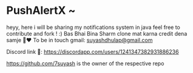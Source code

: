 # PushAlertX  ~ 

heyy, 
here i will be sharing my notifications system in java 
feel free to contribute and fork !  :)
Bas Bhai Bina Sharm clone mat karna credit dena samje  🥹♥️ 
To be in touch gmail: suyashdhulap@gmail.com

 
Discord link 🔗:
 https://discordapp.com/users/1241347382931886236


 
https://github.com/7suyash is the owner of the respective repo
